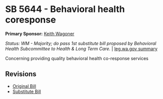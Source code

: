 # SB 5644 - Behavioral health coresponse
**Primary Sponsor:** [Keith Wagoner](/person/leg/keith.wagoner.md)

*Status: WM - Majority; do pass 1st substitute bill proposed by Behavioral Health Subcommittee to Health & Long Term Care.* | [leg.wa.gov summary](https://app.leg.wa.gov/billsummary?BillNumber=5644&Year=2021)

Concerning providing quality behavioral health co-response services

## Revisions
* [Original Bill](1/)
* [Substitute Bill](S/)